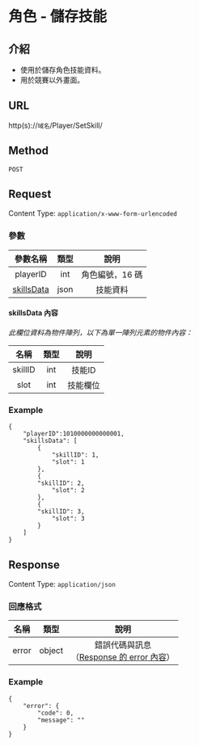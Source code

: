 # 角色 - 儲存技能

## 介紹

- 使用於儲存角色技能資料。
- 用於競賽以外畫面。

## URL

http(s)://`域名`/Player/SetSkill/

## Method

`POST`

## Request

Content Type: `application/x-www-form-urlencoded`

### 參數

| 參數名稱 | 類型 | 說明 |
|:-:|:-:|:-:|
| playerID | int | 角色編號，16 碼 |
| [skillsData](#skillsData) | json | 技能資料 |

#### <span id="skillsData">skillsData 內容</span>

_此欄位資料為物件陣列，以下為單一陣列元素的物件內容：_

| 名稱 | 類型 | 說明 |
|:-:|:-:|:-:|
| skillID | int | 技能ID |
| slot | int | 技能欄位 |

### Example

	{
		"playerID":1010000000000001,
		"skillsData": [
			{
				"skillID": 1,
				"slot": 1
			},
			{           
			"skillID": 2,
				"slot": 2
			},
			{            
			"skillID": 3,
				"slot": 3
			}
		]
	}


## Response

Content Type: `application/json`

### 回應格式

| 名稱 | 類型 | 說明 |
|:-:|:-:|:-:|
| error | object | 錯誤代碼與訊息<br>（[Response 的 error 內容](../response.md#error)） |


### Example

	{
	    "error": {
	        "code": 0,
	        "message": ""
	    }
	}